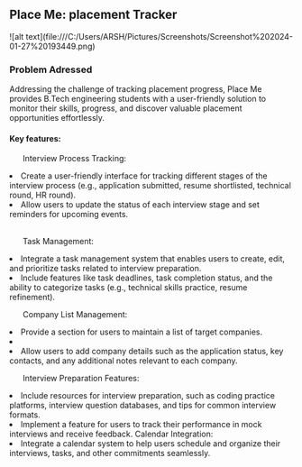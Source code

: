 <h2>Place Me: placement Tracker</h2>
![alt text](file:///C:/Users/ARSH/Pictures/Screenshots/Screenshot%202024-01-27%20193449.png)

<h3>Problem Adressed</h3>

Addressing the challenge of tracking placement progress, Place Me provides B.Tech engineering students with a user-friendly solution to monitor their skills, progress, and discover valuable placement opportunities effortlessly.

<h4>Key features: </h4>

<ul> Interview Process Tracking:</ul>
 <li>Create a user-friendly interface for tracking different stages of the interview process (e.g., application submitted, resume shortlisted, technical round, HR round).</li>
 <li>Allow users to update the status of each interview stage and set reminders for upcoming events.</li><br>

<ul>Task Management:</ul>
<li>Integrate a task management system that enables users to create, edit, and prioritize tasks related to interview preparation.</li>
<li>Include features like task deadlines, task completion status, and the ability to categorize tasks (e.g., technical skills practice, resume refinement).</li>
<ul>Company List Management:</ul>
<li>Provide a section for users to maintain a list of target companies.<li>
<li>Allow users to add company details such as the application status, key contacts, and any additional notes relevant to each company.</li>
<ul>Interview Preparation Features:</ul>
<li>Include resources for interview preparation, such as coding practice platforms, interview question databases, and tips for common interview formats.</li>
<li>Implement a feature for users to track their performance in mock interviews and receive feedback.
Calendar Integration:</li>
<li>Integrate a calendar system to help users schedule and organize their interviews, tasks, and other commitments seamlessly.</li>

